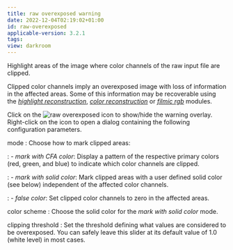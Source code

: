```yaml
---
title: raw overexposed warning
date: 2022-12-04T02:19:02+01:00
id: raw-overexposed
applicable-version: 3.2.1
tags:
view: darkroom
---
```


Highlight areas of the image where color channels of the raw input file are clipped.

Clipped color channels imply an overexposed image with loss of information in the affected areas. Some of this information may be recoverable using the [_highlight reconstruction_](../../processing-modules/highlight-reconstruction.md), [_color reconstruction_](../../processing-modules/color-reconstruction.md) or [_filmic rgb_](../../processing-modules/filmic-rgb.md) modules.

Click on the ![raw overexposed](raw-overexposed-icon.jpg) icon to show/hide the warning overlay. Right-click on the icon to open a dialog containing the following configuration parameters.

mode
: Choose how to mark clipped areas:

: - _mark with CFA color_: Display a pattern of the respective primary colors (red, green, and blue) to indicate which color channels are clipped.

: - _mark with solid color_: Mark clipped areas with a user defined solid color (see below) independent of the affected color channels.

: - _false color_: Set clipped color channels to zero in the affected areas.

color scheme
: Choose the solid color for the _mark with solid color_ mode.

clipping threshold
: Set the threshold defining what values are considered to be overexposed. You can safely leave this slider at its default value of 1.0 (white level) in most cases.
